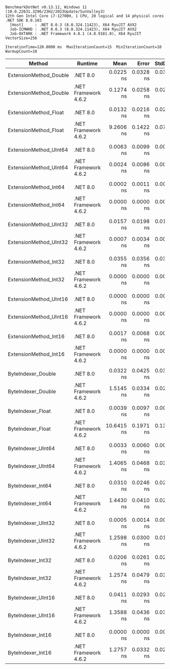 ```

BenchmarkDotNet v0.13.12, Windows 11 (10.0.22631.3296/23H2/2023Update/SunValley3)
12th Gen Intel Core i7-12700H, 1 CPU, 20 logical and 14 physical cores
.NET SDK 8.0.103
  [Host]     : .NET 8.0.3 (8.0.324.11423), X64 RyuJIT AVX2
  Job-ICMWHD : .NET 8.0.3 (8.0.324.11423), X64 RyuJIT AVX2
  Job-OXTARK : .NET Framework 4.8.1 (4.8.9181.0), X64 RyuJIT VectorSize=256

IterationTime=120.0000 ms  MaxIterationCount=15  MinIterationCount=10  
WarmupCount=10  

```

| Method                 | Runtime              |       Mean |     Error |    StdDev |     Median | Ratio | RatioSD |
|------------------------|----------------------|-----------:|----------:|----------:|-----------:|------:|--------:|
| ExtensionMethod_Double | .NET 8.0             |  0.0225 ns | 0.0328 ns | 0.0306 ns |  0.0000 ns |     ? |       ? |
| ExtensionMethod_Double | .NET Framework 4.6.2 |  0.1274 ns | 0.0258 ns | 0.0201 ns |  0.1344 ns |     ? |       ? |
|                        |                      |            |           |           |            |       |         |
| ExtensionMethod_Float  | .NET 8.0             |  0.0132 ns | 0.0216 ns | 0.0202 ns |  0.0000 ns |     ? |       ? |
| ExtensionMethod_Float  | .NET Framework 4.6.2 |  9.2606 ns | 0.1422 ns | 0.0744 ns |  9.2856 ns |     ? |       ? |
|                        |                      |            |           |           |            |       |         |
| ExtensionMethod_UInt64 | .NET 8.0             |  0.0063 ns | 0.0099 ns | 0.0052 ns |  0.0046 ns |  1.00 |    0.00 |
| ExtensionMethod_UInt64 | .NET Framework 4.6.2 |  0.0024 ns | 0.0086 ns | 0.0081 ns |  0.0000 ns |  0.66 |    1.23 |
|                        |                      |            |           |           |            |       |         |
| ExtensionMethod_Int64  | .NET 8.0             |  0.0002 ns | 0.0011 ns | 0.0007 ns |  0.0000 ns |     ? |       ? |
| ExtensionMethod_Int64  | .NET Framework 4.6.2 |  0.0000 ns | 0.0000 ns | 0.0000 ns |  0.0000 ns |     ? |       ? |
|                        |                      |            |           |           |            |       |         |
| ExtensionMethod_UInt32 | .NET 8.0             |  0.0157 ns | 0.0198 ns | 0.0185 ns |  0.0095 ns |     ? |       ? |
| ExtensionMethod_UInt32 | .NET Framework 4.6.2 |  0.0007 ns | 0.0034 ns | 0.0022 ns |  0.0000 ns |     ? |       ? |
|                        |                      |            |           |           |            |       |         |
| ExtensionMethod_Int32  | .NET 8.0             |  0.0355 ns | 0.0356 ns | 0.0333 ns |  0.0335 ns |     ? |       ? |
| ExtensionMethod_Int32  | .NET Framework 4.6.2 |  0.0000 ns | 0.0000 ns | 0.0000 ns |  0.0000 ns |     ? |       ? |
|                        |                      |            |           |           |            |       |         |
| ExtensionMethod_UInt16 | .NET 8.0             |  0.0000 ns | 0.0000 ns | 0.0000 ns |  0.0000 ns |     ? |       ? |
| ExtensionMethod_UInt16 | .NET Framework 4.6.2 |  0.0000 ns | 0.0000 ns | 0.0000 ns |  0.0000 ns |     ? |       ? |
|                        |                      |            |           |           |            |       |         |
| ExtensionMethod_Int16  | .NET 8.0             |  0.0017 ns | 0.0068 ns | 0.0064 ns |  0.0000 ns |     ? |       ? |
| ExtensionMethod_Int16  | .NET Framework 4.6.2 |  0.0000 ns | 0.0000 ns | 0.0000 ns |  0.0000 ns |     ? |       ? |
|                        |                      |            |           |           |            |       |         |
| ByteIndexer_Double     | .NET 8.0             |  0.0322 ns | 0.0425 ns | 0.0397 ns |  0.0140 ns |     ? |       ? |
| ByteIndexer_Double     | .NET Framework 4.6.2 |  1.5145 ns | 0.0334 ns | 0.0221 ns |  1.5111 ns |     ? |       ? |
|                        |                      |            |           |           |            |       |         |
| ByteIndexer_Float      | .NET 8.0             |  0.0039 ns | 0.0097 ns | 0.0064 ns |  0.0002 ns |     ? |       ? |
| ByteIndexer_Float      | .NET Framework 4.6.2 | 10.6415 ns | 0.1971 ns | 0.1304 ns | 10.6613 ns |     ? |       ? |
|                        |                      |            |           |           |            |       |         |
| ByteIndexer_UInt64     | .NET 8.0             |  0.0033 ns | 0.0060 ns | 0.0056 ns |  0.0000 ns |     ? |       ? |
| ByteIndexer_UInt64     | .NET Framework 4.6.2 |  1.4065 ns | 0.0468 ns | 0.0365 ns |  1.3970 ns |     ? |       ? |
|                        |                      |            |           |           |            |       |         |
| ByteIndexer_Int64      | .NET 8.0             |  0.0310 ns | 0.0246 ns | 0.0218 ns |  0.0295 ns |     ? |       ? |
| ByteIndexer_Int64      | .NET Framework 4.6.2 |  1.4430 ns | 0.0410 ns | 0.0244 ns |  1.4409 ns |     ? |       ? |
|                        |                      |            |           |           |            |       |         |
| ByteIndexer_UInt32     | .NET 8.0             |  0.0005 ns | 0.0014 ns | 0.0013 ns |  0.0000 ns |     ? |       ? |
| ByteIndexer_UInt32     | .NET Framework 4.6.2 |  1.2598 ns | 0.0300 ns | 0.0179 ns |  1.2679 ns |     ? |       ? |
|                        |                      |            |           |           |            |       |         |
| ByteIndexer_Int32      | .NET 8.0             |  0.0206 ns | 0.0261 ns | 0.0245 ns |  0.0000 ns |     ? |       ? |
| ByteIndexer_Int32      | .NET Framework 4.6.2 |  1.2574 ns | 0.0479 ns | 0.0317 ns |  1.2594 ns |     ? |       ? |
|                        |                      |            |           |           |            |       |         |
| ByteIndexer_UInt16     | .NET 8.0             |  0.0411 ns | 0.0293 ns | 0.0274 ns |  0.0416 ns |     ? |       ? |
| ByteIndexer_UInt16     | .NET Framework 4.6.2 |  1.3588 ns | 0.0436 ns | 0.0315 ns |  1.3708 ns |     ? |       ? |
|                        |                      |            |           |           |            |       |         |
| ByteIndexer_Int16      | .NET 8.0             |  0.0000 ns | 0.0000 ns | 0.0000 ns |  0.0000 ns |     ? |       ? |
| ByteIndexer_Int16      | .NET Framework 4.6.2 |  1.2757 ns | 0.0332 ns | 0.0220 ns |  1.2759 ns |     ? |       ? |
